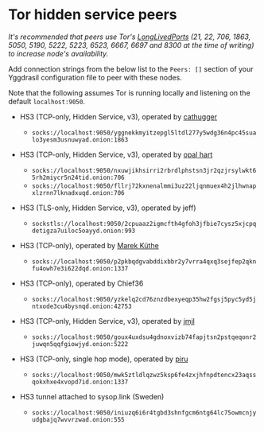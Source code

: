 # Tor hidden service peers

*It's recommended that peers use Tor's [LongLivedPorts] (21, 22, 706,
1863, 5050, 5190, 5222, 5223, 6523, 6667, 6697 and 8300 at the time of
writing) to increase node's availability.*

[LongLivedPorts]:https://2019.www.torproject.org/docs/tor-manual.html.en#LongLivedPorts

Add connection strings from the below list to the `Peers: []` section of your
Yggdrasil configuration file to peer with these nodes.

Note that the following assumes Tor is running locally and listening on the default `localhost:9050`.


* HS3 (TCP-only, Hidden Service, v3), operated by [cathugger](http://cathug2kyi4ilneggumrenayhuhsvrgn6qv2y47bgeet42iivkpynqad.onion/contact.html)
  * `socks://localhost:9050/yggnekkmyitzepgl5ltdl277y5wdg36n4pc45sualo3yesm3usnuwyad.onion:1863`

* HS3 (TCP-only, Hidden Service, v3), operated by [opal hart](http://opalwxdqzyuwo2vbipp3facjuuztfjwauai7fghh2ggbcl7enuvfg6yd.onion/contact.xht)
  *  `socks://localhost:9050/nxuwjikhsirri2rbrdlphstsn3jr2qzjrsylwkt65rh2miycr5n24tid.onion:706`
  *  `socks://localhost:9050/fllrj72kxnenalmmi3uz22ljqnmuex4h2jlhwnapxlzrnn7lknadxuqd.onion:706`

* HS3 (TLS-only, Hidden Service, v3), operated by jeff)
  * `sockstls://localhost:9050/2cpuaaz2igmcfth4gfoh3jfbie7cysz5xjcpqdetigza7uiloc5oayyd.onion:993`
  
* HS3 (TCP-only), operated by [Marek Küthe](https://mk16.de/)
  * `socks://localhost:9050/p2pkbqdgvabddixbbr2y7vrra4qxq3sejfep2qknfu4owh7e3i622dqd.onion:1337`

* HS3 (TCP-only), operated by Chief36
  * `socks://localhost:9050/yzkelq2cd76znzdbexyeqp35hw2fgsj5pyc5yd5jntxode3cu4bysnqd.onion:42753`

* HS3 (TCP-only, Hidden Service, v3), operated by [jmjl](https://tilde.green/~jmjl/)
  * `socks://localhost:9050/goux4uxdsu4gdnoxvizb74fapjtsn2pstqeqonr2juwqn5qqfgiowjyd.onion:5222`

* HS3 (TCP-only, single hop mode), operated by [piru](https://piru.re)
  * `socks://localhost:9050/mwk5ztldlqzwz5ksp6fe4zxjhfnpdtencx23aqssqokxhxe4xvopd7id.onion:1337`

* HS3 tunnel attached to sysop.link (Sweden)
  * `socks://localhost:9050/iniuzq6i6r4tgbd3shnfgcm6ntg64lc75owmcnjyudgbajq7wvvrzwad.onion:555`
